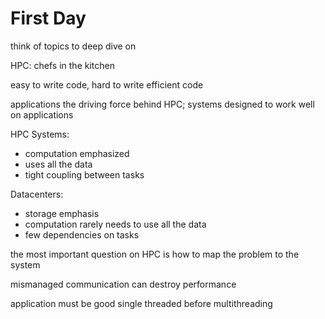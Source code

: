 # First Day

think of topics to deep dive on

HPC: chefs in the kitchen

easy to write code, hard to write efficient code

applications the driving force behind HPC; systems designed to work well on applications

HPC Systems:
- computation emphasized
- uses all the data
- tight coupling between tasks

Datacenters:
- storage emphasis
- computation rarely needs to use all the data
- few dependencies on tasks

the most important question on HPC is how to map the problem to the system

mismanaged communication can destroy performance

application must be good single threaded before multithreading
